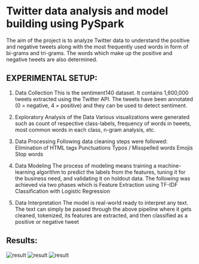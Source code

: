 # Twitter data analysis and model building using PySpark

The aim of the project is to analyze Twitter data to understand the positive and negative tweets along with the most frequently used words in form of bi-grams and tri-grams. The words which make up the positive and negative tweets are also determined.

## EXPERIMENTAL SETUP:
1) Data Collection
This is the sentiment140 dataset. It contains 1,600,000 tweets extracted using the Twitter API. The tweets have been annotated (0 = negative, 4 = positive) and they can be used to detect sentiment.

2) Exploratory Analysis of the Data
Various visualizations were generated such as count of respective class-labels, frequency of words in tweets, most common words in each class, n-gram analysis, etc.

3) Data Processing
Following data cleaning steps were followed: Elimination of 
HTML tags
Punctuations
Typos / Misspelled words
Emojis
Stop words

4) Data Modeling
The process of modeling means training a machine-learning algorithm to predict the labels from the features, tuning it for the business need, and validating it on holdout data. The following was achieved via two phases which is
Feature Extraction using TF-IDF
Classification with Logistic Regression

5) Data Interpretation
The model is real-world ready to interpret any text. The text can simply be passed through the above pipeline where it gets cleaned, tokenized, its features are extracted, and then classified as a positive or negative tweet

## Results:
![result](http://url/to/img.png)
![result](http://url/to/img.png)
![result](http://url/to/img.png)